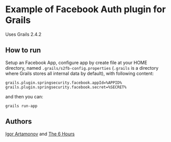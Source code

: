 Example of Facebook Auth plugin for Grails
==========================================

Uses Grails 2.4.2

How to run
----------

Setup an Facebook App, configure app by create file at your HOME directory, named
`.grails/s2fb-config.properties` (`.grails` is a directory where Grails stores all internal data by default),
with following content:

```
grails.plugin.springsecurity.facebook.appId=%APPID%
grails.plugin.springsecurity.facebook.secret=%SECRET%
```

and then you can:

```
grails run-app
```

Authors
-------

[Igor Artamonov](http://igorartamonov.com) and [The 6 Hours](http://the6hours.com)